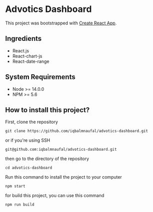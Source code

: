 # Advotics Dashboard

This project was bootstrapped with [Create React App](https://github.com/facebook/create-react-app).

## Ingredients

- React.js
- React-chart-js
- React-date-range

## System Requirements
- Node >= 14.0.0
- NPM >= 5.6

## How to install this project?

First, clone the repository
```
git clone https://github.com/iqbalmnaufal/advotics-dashboard.git
```
or if you're using SSH
```
git@github.com:iqbalmnaufal/advotics-dashboard.git
```
then go to the directory of the repository
```
cd advotics-dashboard
```
Run this command to install the project to your computer
```
npm start
```
for build this project, you can use this command
```
npm run build
```
